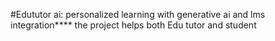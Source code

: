 #Edututor ai: personalized learning with generative ai and lms integration****
the project helps both Edu tutor and student
